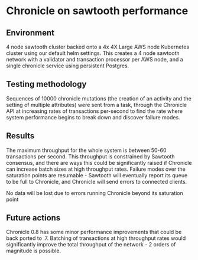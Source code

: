 # Chronicle on sawtooth performance

## Environment

4 node sawtooth cluster backed onto a 4x 4X Large AWS node Kubernetes cluster
using our default helm settings. This creates a 4 node sawtooth network with a
validator and transaction processor per AWS node, and a single chronicle service
using persistent Postgres.

## Testing methodology

Sequences of 10000 chronicle mutations (the creation of an activity and the
setting of multiple attributes) were sent from a task, through the Chronicle API
at increasing rates of transactions per-second to find the rate where system
performance begins to break down and discover failure modes.

## Results

The maximum throughput for the whole system is between 50-60 transactions per
second. This throughput is constrained by Sawtooth consensus, and there are ways
this could be significantly raised if Chronicle can increase batch sizes at high throughput
rates. Failure modes over the saturation points are resumable - Sawtooth will
eventually report its queue to be full to Chronicle, and Chronicle will send
errors to connected clients.

No data will be lost due to errors running Chronicle beyond its saturation point

## Future actions

Chronicle 0.8 has some minor performance improvements that could be back ported
to .7. Batching of transactions at high throughput rates would significantly
improve the total throughput of the network - 2 orders of magnitude is possible.
